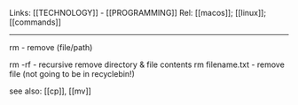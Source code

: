 Links: [[TECHNOLOGY]] - [[PROGRAMMING]]
Rel: [[macos]]; [[linux]]; [[commands]]

--- 
rm - remove (file/path)

rm -rf - recursive remove directory & file contents
rm filename.txt - remove file (not going to be in recyclebin!)

see also: [[cp]], [[mv]]